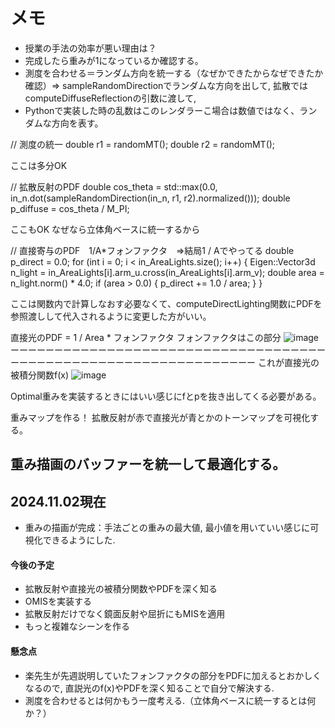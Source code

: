 # メモ
- 授業の手法の効率が悪い理由は？
- 完成したら重みが1になっているか確認する。
- 測度を合わせる＝ランダム方向を統一する（なぜかできたからなぜできたか確認）⇒ sampleRandomDirectionでランダムな方向を出して, 拡散ではcomputeDiffuseReflectionの引数に渡して, 
- Pythonで実装した時の乱数はこのレンダラーこ場合は数値ではなく、ランダムな方向を表す。

// 測度の統一
double r1 = randomMT();
double r2 = randomMT();

ここは多分OK

// 拡散反射のPDF
double cos_theta = std::max(0.0, in_n.dot(sampleRandomDirection(in_n, r1, r2).normalized()));
double p_diffuse = cos_theta / M_PI;

ここもOK
なぜなら立体角ベースに統一するから

 // 直接寄与のPDF　1/A*フォンファクタ　⇒結局1 / Aでやってる
 double p_direct = 0.0;
 for (int i = 0; i < in_AreaLights.size(); i++) {
     Eigen::Vector3d n_light = in_AreaLights[i].arm_u.cross(in_AreaLights[i].arm_v);
     double area = n_light.norm() * 4.0;
     if (area > 0.0) {
         p_direct += 1.0 / area;
     }
 }

 ここは関数内で計算しなおす必要なくて、computeDirectLighting関数にPDFを参照渡しして代入されるように変更した方がいい。

 直接光のPDF = 1 / Area * フォンファクタ
 フォンファクタはこの部分
![image](https://github.com/user-attachments/assets/e5bff5b6-72b8-42f9-ab99-78cef18b7321)
ーーーーーーーーーーーーーーーーーーーーーーーーーーーーーーーーーーーーーーーーーーーーーーーーーーーーーーーーーーーーーーーー
これが直接光の被積分関数f(x)
![image](https://github.com/user-attachments/assets/1c7cd554-eb7c-4b21-a21a-e92d22206b77)

Optimal重みを実装するときにはいい感じにfとpを抜き出してくる必要がある。


重みマップを作る！
拡散反射が赤で直接光が青とかのトーンマップを可視化する。



## 重み描画のバッファーを統一して最適化する。


## 2024.11.02現在
- 重みの描画が完成：手法ごとの重みの最大値, 最小値を用いていい感じに可視化できるようにした.
#### 今後の予定
- 拡散反射や直接光の被積分関数やPDFを深く知る
- OMISを実装する
- 拡散反射だけでなく鏡面反射や屈折にもMISを適用
- もっと複雑なシーンを作る
#### 懸念点
- 楽先生が先週説明していたフォンファクタの部分をPDFに加えるとおかしくなるので, 直説光のf(x)やPDFを深く知ることで自分で解決する.
- 測度を合わせるとは何かもう一度考える.（立体角ベースに統一するとは何か？）




 

